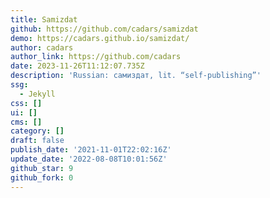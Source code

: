 ```yaml
---
title: Samizdat
github: https://github.com/cadars/samizdat
demo: https://cadars.github.io/samizdat/
author: cadars
author_link: https://github.com/cadars
date: 2023-11-26T11:12:07.735Z
description: 'Russian: самиздат, lit. “self-publishing”'
ssg:
  - Jekyll
css: []
ui: []
cms: []
category: []
draft: false
publish_date: '2021-11-01T22:02:16Z'
update_date: '2022-08-08T10:01:56Z'
github_star: 9
github_fork: 0
---
```

